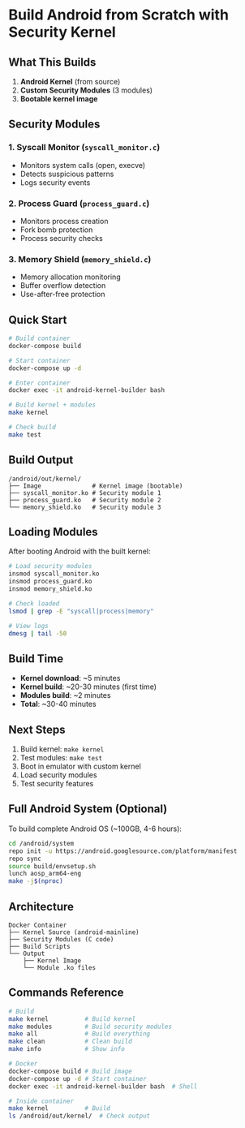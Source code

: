 # Build Android from Scratch with Security Kernel

## What This Builds

1. **Android Kernel** (from source)
2. **Custom Security Modules** (3 modules)
3. **Bootable kernel image**

## Security Modules

### 1. Syscall Monitor (`syscall_monitor.c`)
- Monitors system calls (open, execve)
- Detects suspicious patterns
- Logs security events

### 2. Process Guard (`process_guard.c`)
- Monitors process creation
- Fork bomb protection
- Process security checks

### 3. Memory Shield (`memory_shield.c`)
- Memory allocation monitoring
- Buffer overflow detection
- Use-after-free protection

## Quick Start

```bash
# Build container
docker-compose build

# Start container
docker-compose up -d

# Enter container
docker exec -it android-kernel-builder bash

# Build kernel + modules
make kernel

# Check build
make test
```

## Build Output

```
/android/out/kernel/
├── Image              # Kernel image (bootable)
├── syscall_monitor.ko # Security module 1
├── process_guard.ko   # Security module 2
└── memory_shield.ko   # Security module 3
```

## Loading Modules

After booting Android with the built kernel:

```bash
# Load security modules
insmod syscall_monitor.ko
insmod process_guard.ko
insmod memory_shield.ko

# Check loaded
lsmod | grep -E "syscall|process|memory"

# View logs
dmesg | tail -50
```

## Build Time

- **Kernel download**: ~5 minutes
- **Kernel build**: ~20-30 minutes (first time)
- **Modules build**: ~2 minutes
- **Total**: ~30-40 minutes

## Next Steps

1. Build kernel: `make kernel`
2. Test modules: `make test`
3. Boot in emulator with custom kernel
4. Load security modules
5. Test security features

## Full Android System (Optional)

To build complete Android OS (~100GB, 4-6 hours):

```bash
cd /android/system
repo init -u https://android.googlesource.com/platform/manifest
repo sync
source build/envsetup.sh
lunch aosp_arm64-eng
make -j$(nproc)
```

## Architecture

```
Docker Container
├── Kernel Source (android-mainline)
├── Security Modules (C code)
├── Build Scripts
└── Output
    ├── Kernel Image
    └── Module .ko files
```

## Commands Reference

```bash
# Build
make kernel          # Build kernel
make modules         # Build security modules
make all             # Build everything
make clean           # Clean build
make info            # Show info

# Docker
docker-compose build # Build image
docker-compose up -d # Start container
docker exec -it android-kernel-builder bash  # Shell

# Inside container
make kernel          # Build
ls /android/out/kernel/  # Check output
```


